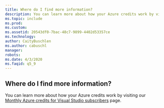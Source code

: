 ```yaml
---
title: Where do I find more information?
description: You can learn more about how your Azure credits work by visiting our Monthly Azure credits for Visual Studio subscribers page.
ms.topic: include
ms.prod: 
ms.custom: 
ms.assetid: 20543df0-7bac-48c7-9899-4402d53357ce
ms.technology: 
author: CaityBuschlen
ms.author: cabuschl
manager: 
robots: 
ms.date: 4/3/2020
ms.faqid: q5_9
---
```


## Where do I find more information?

You can learn more about how your Azure credits work by visiting our [Monthly Azure credits for Visual Studio subscribers](https://azure.microsoft.com/pricing/member-offers/credit-for-visual-studio-subscribers/) page.
